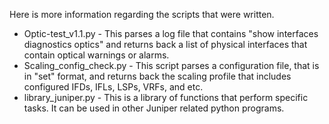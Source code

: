 Here is more information regarding the scripts that were written.  

* Optic-test_v1.1.py - This parses a log file that contains "show interfaces diagnostics optics" and returns back a list of physical interfaces that contain optical warnings or alarms.  
* Scaling_config_check.py - This script parses a configuration file, that is in "set" format, and returns back the scaling profile that includes configured IFDs, IFLs, LSPs, VRFs, and etc.  
* library_juniper.py - This is a library of functions that perform specific tasks.  It can be used in other Juniper related python programs.  
